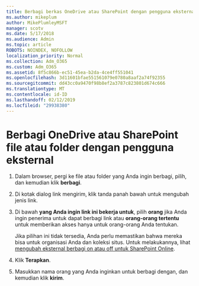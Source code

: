 ```yaml
---
title: Berbagi berkas OneDrive atau SharePoint dengan pengguna eksternal
ms.author: mikeplum
author: MikePlumleyMSFT
manager: scotv
ms.date: 5/17/2018
ms.audience: Admin
ms.topic: article
ROBOTS: NOINDEX, NOFOLLOW
localization_priority: Normal
ms.collection: Adm_O365
ms.custom: Adm_O365
ms.assetid: 8f5c866b-ec51-45ea-b2da-4ce4ff551041
ms.openlocfilehash: 3d11601bfae551561079e0780a8aaf2a74f92355
ms.sourcegitcommit: dd43cc0a9470f98b8ef2a3787c823801d674c666
ms.translationtype: MT
ms.contentlocale: id-ID
ms.lasthandoff: 02/12/2019
ms.locfileid: "29938380"
---
```

# <a name="share-a-onedrive-or-sharepoint-file-or-folder-with-external-users"></a>Berbagi OneDrive atau SharePoint file atau folder dengan pengguna eksternal

1. Dalam browser, pergi ke file atau folder yang Anda ingin berbagi, pilih, dan kemudian klik **berbagi**.
    
2. Di kotak dialog link mengirim, klik tanda panah bawah untuk mengubah jenis link.
    
3. Di bawah **yang Anda ingin link ini bekerja untuk**, pilih **orang** jika Anda ingin penerima untuk dapat berbagi link atau **orang-orang tertentu** untuk memberikan akses hanya untuk orang-orang Anda tentukan. 
    
    Jika pilihan ini tidak tersedia, Anda perlu memastikan bahwa mereka bisa untuk organisasi Anda dan koleksi situs. Untuk melakukannya, lihat [mengubah eksternal berbagi on atau off untuk SharePoint Online](https://go.microsoft.com/fwlink/?linkid=866426).
    
4. Klik **Terapkan**.
    
5. Masukkan nama orang yang Anda inginkan untuk berbagi dengan, dan kemudian klik **kirim**.
    

